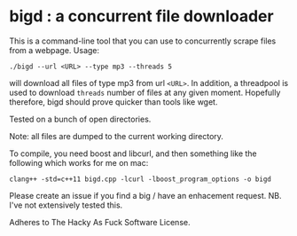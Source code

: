 # bigd : a concurrent file downloader

This is a command-line tool that you can use to concurrently scrape files from a webpage. Usage:

```
./bigd --url <URL> --type mp3 --threads 5
```

will download all files of type mp3 from url `<URL>`. In addition, a threadpool is used to download `threads` 
number of files at any given moment. Hopefully therefore, bigd should prove quicker than tools like wget.

Tested on a bunch of open directories.

Note: all files are dumped to the current working directory.

To compile, you need boost and libcurl, and then something like the following which works for me on mac:

```
clang++ -std=c++11 bigd.cpp -lcurl -lboost_program_options -o bigd
```

Please create an issue if you find a big / have an enhacement request. NB. I've not extensively tested this.

Adheres to The Hacky As Fuck Software License.